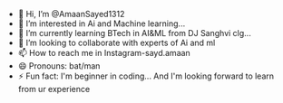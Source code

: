 - 👋 Hi, I’m @AmaanSayed1312
- 👀 I’m interested in Ai and Machine learning...
- 🌱 I’m currently learning BTech in AI&ML from DJ Sanghvi clg...
- 💞️ I’m looking to collaborate with experts of Ai and ml
- 📫 How to reach me in Instagram-sayd.amaan
- 😄 Pronouns: bat/man
- ⚡ Fun fact: I'm beginner in coding... And I'm looking forward to learn from ur experience

<!---
AmaanSayed1312/AmaanSayed1312 is a ✨ special ✨ repository because its `README.md` (this file) appears on your GitHub profile.
You can click the Preview link to take a look at your changes.
--->
